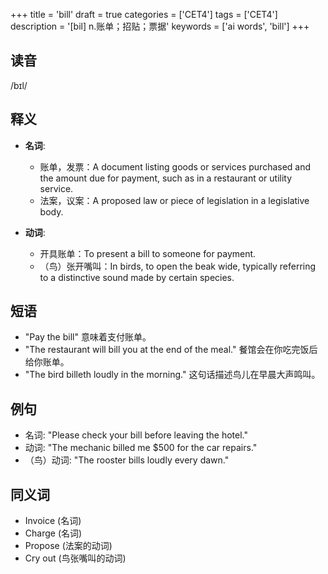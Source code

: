 +++
title = 'bill'
draft = true
categories = ['CET4']
tags = ['CET4']
description = '[bil] n.账单；招贴；票据'
keywords = ['ai words', 'bill']
+++

## 读音
/bɪl/

## 释义
- **名词**:
  - 账单，发票：A document listing goods or services purchased and the amount due for payment, such as in a restaurant or utility service.
  - 法案，议案：A proposed law or piece of legislation in a legislative body.

- **动词**:
  - 开具账单：To present a bill to someone for payment.
  - （鸟）张开嘴叫：In birds, to open the beak wide, typically referring to a distinctive sound made by certain species.

## 短语
- "Pay the bill" 意味着支付账单。
- "The restaurant will bill you at the end of the meal." 餐馆会在你吃完饭后给你账单。
- "The bird billeth loudly in the morning." 这句话描述鸟儿在早晨大声鸣叫。

## 例句
- 名词: "Please check your bill before leaving the hotel."
- 动词: "The mechanic billed me $500 for the car repairs."
- （鸟）动词: "The rooster bills loudly every dawn."

## 同义词
- Invoice (名词)
- Charge (名词)
- Propose (法案的动词)
- Cry out (鸟张嘴叫的动词)
